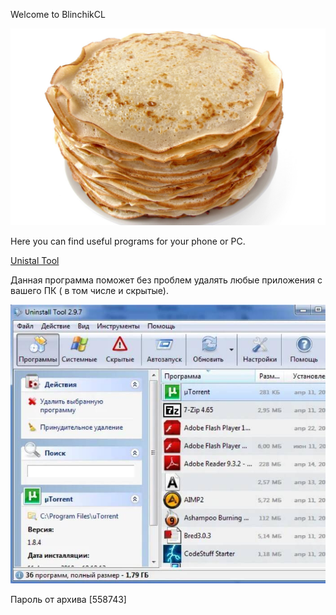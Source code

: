 Welcome to BlinchikCL



![Image alt](https://github.com/BlinchikCL09/BlinhcikCL.github.io/blob/main/1664358121_80-podacha-blud-com-p-blini-kartinki-foto-88.jpg)


  
Here you can find useful programs for your phone or PC.


[Unistal Tool](https://github.com/BlinchikCL09/BlinhcikCL.github.io/blob/main/Uninstall%20Tool.exe)


<p align="left">Данная программа поможет без проблем удалять любые приложения с вашего ПК ( в том числе и скрытые).</p>


![Image alt](https://github.com/BlinchikCL09/BlinhcikCL.github.io/blob/main/d88bce6b152dfff17b78732862622f47.jpeg)


Пароль от архива [558743]
